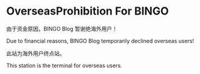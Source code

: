 # OverseasProhibition For BINGO


由于资金原因，BINGO Blog 暂谢绝海外用户！

Due to financial reasons, BINGO Blog temporarily declined overseas users!


此站为海外用户终点站。

This station is the terminal for overseas users.
